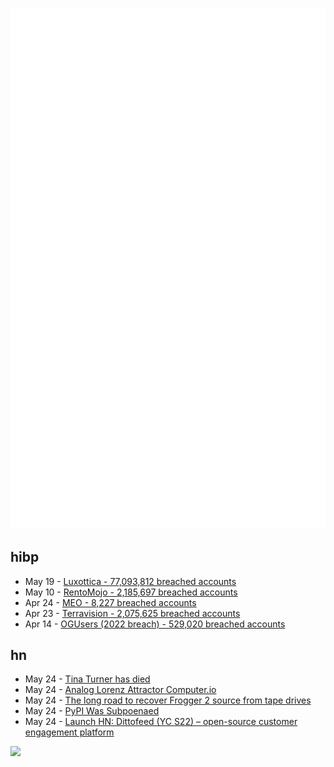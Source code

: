 ![Metrics](https://raw.githubusercontent.com/phixion/phixion/master/metrics.svg)

## hibp

<!--
for https://github.com/phixion/phixion/blob/main/.github/workflows/feeds.yml
-->
<!--START_SECTION:haveibeenpwnd-->
- May 19 - [Luxottica - 77,093,812 breached accounts](https://haveibeenpwned.com/PwnedWebsites#Luxottica)
- May 10 - [RentoMojo - 2,185,697 breached accounts](https://haveibeenpwned.com/PwnedWebsites#RentoMojo)
- Apr 24 - [MEO - 8,227 breached accounts](https://haveibeenpwned.com/PwnedWebsites#MEO)
- Apr 23 - [Terravision - 2,075,625 breached accounts](https://haveibeenpwned.com/PwnedWebsites#Terravision)
- Apr 14 - [OGUsers (2022 breach) - 529,020 breached accounts](https://haveibeenpwned.com/PwnedWebsites#OGUsers2022)
<!--END_SECTION:haveibeenpwnd-->

## hn

<!--
for https://github.com/phixion/phixion/blob/main/.github/workflows/feeds.yml
-->
<!--START_SECTION:hn-->
- May 24 - [Tina Turner has died](https://www.independent.co.uk/arts-entertainment/music/news/tina-turner-dies-illness-b2345195.html)
- May 24 - [Analog Lorenz Attractor Computer.io](https://hackaday.io/project/191142-analog-lorenz-attractor-computer)
- May 24 - [The long road to recover Frogger 2 source from tape drives](https://github.com/Kneesnap/onstream-data-recovery/blob/main/info/INTRO.MD)
- May 24 - [PyPI Was Subpoenaed](https://blog.pypi.org/posts/2023-05-24-pypi-was-subpoenaed/)
- May 24 - [Launch HN: Dittofeed (YC S22) – open-source customer engagement platform](https://news.ycombinator.com/item?id=36061344)
<!--END_SECTION:hn-->

<!--
for https://yhype.me
-->
![](https://hit.yhype.me/github/profile?user_id=13013670)
